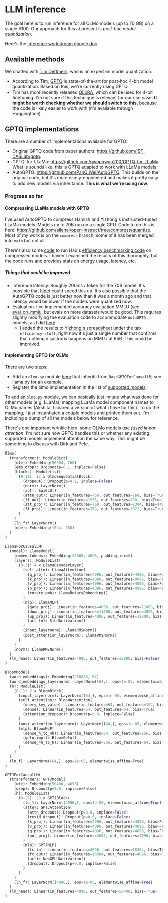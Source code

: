 # LLM inference

The goal here is to run inference for all OLMo models (up to 70 GB) on a single A100. Our approach for this at present is *post-hoc model quantization*.

Here's the [inference workstream google doc](https://docs.google.com/document/d/1DpCOsmTluGS0NDutgV7h_QNtiiVC8ocUEqEzqG76yfM/edit?usp=sharing).

## Available methods

We chatted with [Tim Dettmers](https://timdettmers.com/), who is an expert on model quantization.

- According to Tim, [GPTQ](https://arxiv.org/abs/2210.17323) is state-of-the-art for post-hoc 4-bit model quantization. Based on this, we're currently using GPTQ.
- Tim has more recently released [QLoRA](https://arxiv.org/abs/2305.14314), which can be used for 4-bit finetuning. I'm not sure if this technique is relevant for our use case. **It might be worth checking whether we should switch to this**, because the code is likely easier to work with (it's available through Huggingface).

## GPTQ implementations

There are a number of implementations available for GPTQ:

- Original GPTQ code from paper authors: <https://github.com/IST-DASLab/gptq>.
- GPTQ-for-LLaMa: <https://github.com/qwopqwop200/GPTQ-for-LLaMa>. What is sounds like; this is GPTQ adapted to work with LLaMa models.
- AutoGPTQ: <https://github.com/PanQiWei/AutoGPTQ>. This builds on the original code, but it's more nicely-engineered and makes it pretty easy to add new models via inheritance. **This is what we're using now**.

### Progress so far

#### Compressing LLaMa models with GPTQ

I've used AutoGPTQ to compress Hamish and Yizhong's instructed-tuned LLaMa models. Models up to 70B run on a single GPU. Code to do this is here: <https://github.com/allenai/open-instruct/tree/compress/quantize>. Most of my work is on the `compress` branch; some of it has been merged into `main` but not all.

There's also some [code](https://github.com/allenai/open-instruct/tree/compress/quantize/efficiency-benchmark) to run Hao's [efficiency benchmarking code](https://github.com/allenai/efficiency-benchmark) on compressed models. I haven't examined the results of this thoroughly, but the code runs and provides stats on energy usage, latency, etc.

##### Things that could be improved

- Inference latency. Roughly 200ms / token for the 70B model. It's possible that [hidet](https://pytorch.org/blog/introducing-hidet/) could speed this up. It's also possible that the AutoGPTQ code is just better now than it was a month ago and that latency would be lower if the models were quantized now.
- Evaluation. I've implemented accuracy evaluation MMLU (see [eval_on_mmlu](https://github.com/allenai/open-instruct/blob/compress/quantize/scripts/eval_on_mmlu.sh), but evals on more datasets would be good. This requires slightly modifying the evaluation code to accommodate `AutoGPTQ` models, as I did [here](https://github.com/allenai/open-instruct/blob/compress/eval/mmlu_eval/evaluate_hf_lm.py#LL114C18-L114C18).
  - I added the results to [Yizhong's spreadsheet](https://docs.google.com/spreadsheets/d/1jt_bkJXBmNN5ZmEFZg4NKsu8F9PtKpHWwG1WcqNb17E/edit?usp=sharing) under the tab `efficiency-stuff`; right now it's just a single number that confirms that nothing disastrous happens on MMLU at 65B. This could be improved.

#### Implementing GPTQ for OLMo

There are two steps:

- Add an `olmo.py` module [here](https://github.com/PanQiWei/AutoGPTQ/tree/main/auto_gptq/modeling) that inherits from `BaseGPTQForCausalLM`; see [llama.py](https://github.com/PanQiWei/AutoGPTQ/blob/main/auto_gptq/modeling/llama.py) for an example.
- Register the olmo implementation in the list of [supported models](https://github.com/PanQiWei/AutoGPTQ/blob/main/auto_gptq/modeling/_const.py#L10).

To add an `olmo.py` module, we can basically just imitate what was done for other models (e.g. LLaMa), mapping LLaMa model component names to OLMo names (Akshita, I shared a version of what I have for this). To do the mapping, I just instantiated a couple models and printed them out. I'm including a dump of all the models below for reference.

There's one important wrinkle here: some OLMo models use *fused linear attention*. I'm not sure how GPTQ handles this or whether any existing supported models implement attention the same way. This might be something to discuss with Dirk and Pete.

```python
Olmo(
  (transformer): ModuleDict(
    (wte): Embedding(50304, 768)
    (emb_drop): Dropout(p=0.1, inplace=False)
    (blocks): ModuleList(
      (0-11): 12 x OlmoSequentialBlock(
        (dropout): Dropout(p=0.1, inplace=False)
        (norm): LayerNorm()
        (act): SwiGLU()
        (attn_out): Linear(in_features=768, out_features=768, bias=True)
        (ff_out): Linear(in_features=1536, out_features=768, bias=True)
        (att_proj): Linear(in_features=768, out_features=2304, bias=True)
        (ff_proj): Linear(in_features=768, out_features=3072, bias=True)
      )
    )
    (ln_f): LayerNorm()
    (wpe): Embedding(1024, 768)
  )
)

LlamaForCausalLM(
  (model): LlamaModel(
    (embed_tokens): Embedding(32000, 4096, padding_idx=0)
    (layers): ModuleList(
      (0-3): 4 x LlamaDecoderLayer(
        (self_attn): LlamaAttention(
          (q_proj): Linear(in_features=4096, out_features=4096, bias=False)
          (k_proj): Linear(in_features=4096, out_features=4096, bias=False)
          (v_proj): Linear(in_features=4096, out_features=4096, bias=False)
          (o_proj): Linear(in_features=4096, out_features=4096, bias=False)
          (rotary_emb): LlamaRotaryEmbedding()
        )
        (mlp): LlamaMLP(
          (gate_proj): Linear(in_features=4096, out_features=11008, bias=False)
          (down_proj): Linear(in_features=11008, out_features=4096, bias=False)
          (up_proj): Linear(in_features=4096, out_features=11008, bias=False)
          (act_fn): SiLUActivation()
        )
        (input_layernorm): LlamaRMSNorm()
        (post_attention_layernorm): LlamaRMSNorm()
      )
    )
    (norm): LlamaRMSNorm()
  )
  (lm_head): Linear(in_features=4096, out_features=32000, bias=False)
)

BloomModel(
  (word_embeddings): Embedding(250880, 64)
  (word_embeddings_layernorm): LayerNorm((64,), eps=1e-05, elementwise_affine=True)
  (h): ModuleList(
    (0-1): 2 x BloomBlock(
      (input_layernorm): LayerNorm((64,), eps=1e-05, elementwise_affine=True)
      (self_attention): BloomAttention(
        (query_key_value): Linear(in_features=64, out_features=192, bias=True)
        (dense): Linear(in_features=64, out_features=64, bias=True)
        (attention_dropout): Dropout(p=0.0, inplace=False)
      )
      (post_attention_layernorm): LayerNorm((64,), eps=1e-05, elementwise_affine=True)
      (mlp): BloomMLP(
        (dense_h_to_4h): Linear(in_features=64, out_features=256, bias=True)
        (gelu_impl): BloomGelu()
        (dense_4h_to_h): Linear(in_features=256, out_features=64, bias=True)
      )
    )
  )
  (ln_f): LayerNorm((64,), eps=1e-05, elementwise_affine=True)
)

GPTJForCausalLM(
  (transformer): GPTJModel(
    (wte): Embedding(50400, 4096)
    (drop): Dropout(p=0.0, inplace=False)
    (h): ModuleList(
      (0-27): 28 x GPTJBlock(
        (ln_1): LayerNorm((4096,), eps=1e-05, elementwise_affine=True)
        (attn): GPTJAttention(
          (attn_dropout): Dropout(p=0.0, inplace=False)
          (resid_dropout): Dropout(p=0.0, inplace=False)
          (k_proj): Linear(in_features=4096, out_features=4096, bias=False)
          (v_proj): Linear(in_features=4096, out_features=4096, bias=False)
          (q_proj): Linear(in_features=4096, out_features=4096, bias=False)
          (out_proj): Linear(in_features=4096, out_features=4096, bias=False)
        )
        (mlp): GPTJMLP(
          (fc_in): Linear(in_features=4096, out_features=16384, bias=True)
          (fc_out): Linear(in_features=16384, out_features=4096, bias=True)
          (act): NewGELUActivation()
          (dropout): Dropout(p=0.0, inplace=False)
        )
      )
    )
    (ln_f): LayerNorm((4096,), eps=1e-05, elementwise_affine=True)
  )
  (lm_head): Linear(in_features=4096, out_features=50400, bias=True)
)
```
